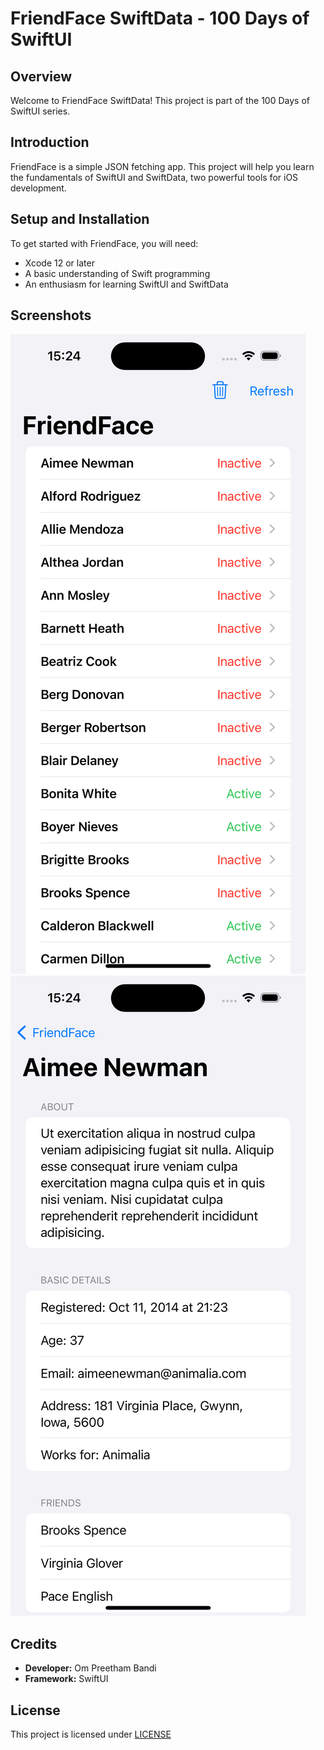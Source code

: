 # FriendFace SwiftData - 100 Days of SwiftUI

## Overview

Welcome to FriendFace SwiftData! This project is part of the 100 Days of SwiftUI series.

## Introduction

FriendFace is a simple JSON fetching app. This project will help you learn the fundamentals of SwiftUI and SwiftData, two powerful tools for iOS development.

## Setup and Installation

To get started with FriendFace, you will need:

- Xcode 12 or later
- A basic understanding of Swift programming
- An enthusiasm for learning SwiftUI and SwiftData

## Screenshots

![homescreen](./screenshots/homescreen.png)
![detailscreen](./screenshots/detailscreen.png)

## Credits
- **Developer:** Om Preetham Bandi
- **Framework:** SwiftUI

## License
This project is licensed under [LICENSE](LICENSE)
